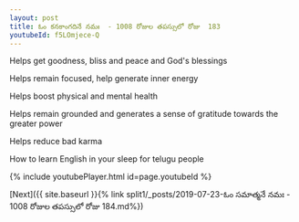 ```yaml
---
layout: post
title: ఓం కనకాంగదినే నమః  - 1008 రోజుల తపస్సులో రోజు  183
youtubeId: f5LOmjece-Q
---
```

 
 
Helps get goodness, bliss and peace and God's blessings
 
Helps remain focused, help generate inner energy 
 
Helps boost physical and mental health 
 
Helps remain grounded and generates a sense of gratitude towards the greater power 
 
Helps reduce bad karma
 
How to learn English in your sleep for telugu people
 
 
 
 


{% include youtubePlayer.html id=page.youtubeId %}
 
[Next]({{ site.baseurl }}{% link split1/_posts/2019-07-23-ఓం సమాత్మనే నమః  - 1008 రోజుల తపస్సులో రోజు  184.md%})
 
